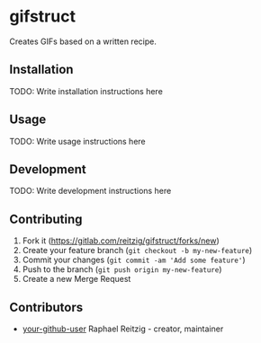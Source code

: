 # gifstruct

Creates GIFs based on a written recipe. 

## Installation

TODO: Write installation instructions here

## Usage

TODO: Write usage instructions here

## Development

TODO: Write development instructions here

## Contributing

1. Fork it (<https://gitlab.com/reitzig/gifstruct/forks/new>)
2. Create your feature branch (`git checkout -b my-new-feature`)
3. Commit your changes (`git commit -am 'Add some feature'`)
4. Push to the branch (`git push origin my-new-feature`)
5. Create a new Merge Request

## Contributors

- [your-github-user](https://gitlab.com/reitzig) Raphael Reitzig - creator, maintainer
